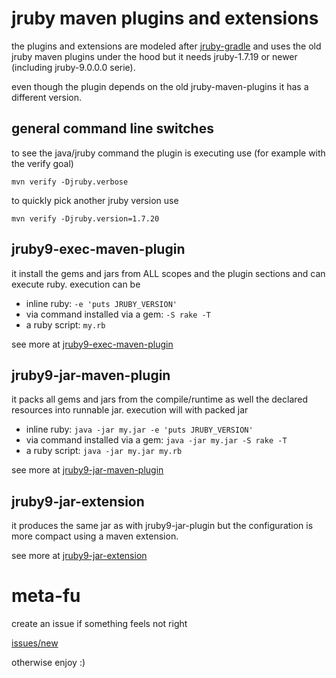 # jruby maven plugins and extensions

the plugins and extensions are modeled after [jruby-gradle](http://jruby-gradle.github.io/) and uses the old jruby maven plugins under the hood but it needs jruby-1.7.19 or newer (including jruby-9.0.0.0 serie).

even though the plugin depends on the old jruby-maven-plugins it has a different version.

## general command line switches

to see the java/jruby command the plugin is executing use (for example with the verify goal)

```mvn verify -Djruby.verbose```

to quickly pick another jruby version use

```mvn verify -Djruby.version=1.7.20```

## jruby9-exec-maven-plugin

it install the gems and jars from ALL scopes and the plugin sections and can execute ruby. execution can be

* inline ruby: ```-e 'puts JRUBY_VERSION'```
* via command installed via a gem: ```-S rake -T```
* a ruby script: ```my.rb```

see more at [jruby9-exec-maven-plugin](jruby9-exec-maven-plugin)

## jruby9-jar-maven-plugin

it packs all gems and jars from the compile/runtime as well the declared resources into runnable jar. execution will with packed jar

* inline ruby: ```java -jar my.jar -e 'puts JRUBY_VERSION'```
* via command installed via a gem: ```java -jar my.jar -S rake -T```
* a ruby script: ```java -jar my.jar my.rb```

see more at [jruby9-jar-maven-plugin](jruby9-jar-maven-plugin)

## jruby9-jar-extension

it produces the same jar as with jruby9-jar-plugin but the configuration is more compact using a maven extension.

see more at [jruby9-jar-extension](jruby9-jar-extension)

# meta-fu

create an issue if something feels not right

[issues/new](issues/new)

otherwise enjoy :)
